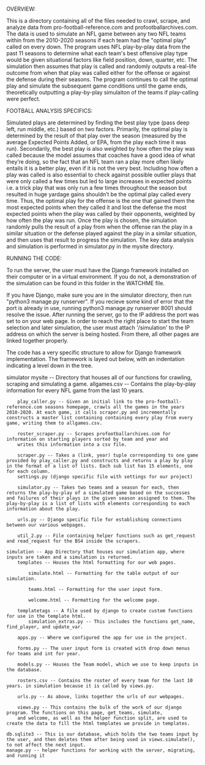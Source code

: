 OVERVIEW:

This is a directory containing all of the files needed to crawl, scrape, and analyze data from pro-football-reference.com and profootballarchives.com. The data is used to simulate an NFL game between any two NFL teams within from the 2010-2020 seasons if each team had the "optimal play" called on every down. The program uses NFL play-by-play data from the past 11 seasons to determine what each team's best offensive play type would be given situational factors like field position, down, quarter, etc. The simulation then assumes that play is called and randomly outputs a real-life outcome from when that play was called either for the offense or against the defense during their seasons. The program continues to call the optimal play and simulate the subsequent game conditions until the game ends, theoretically outputting a play-by-play simulaiton of the teams if play-calling were perfect.

FOOTBALL ANALYSIS SPECIFICS:

Simulated plays are determined by finding the best play type (pass deep left, run middle, etc.) based on two factors. Primarily, the optimal play is determined by the result of that play over the season (measured by the average Expected Points Added, or EPA, from the play each time it was run). Secondarily, the best play is also weighted by how often the play was called because the model assumes that coaches have a good idea of what they’re doing, so the fact that an NFL team ran a play more often likely entails it is a better play, even if it is not the very best. Including how often a play was called is also essential to check against possible outlier plays that were only called a few times but led to large increases in expected points i.e. a trick play that was only run a few times throughout the season but resulted in huge yardage gains shouldn’t be the optimal play called every time. Thus, the optimal play for the offense is the one that gained them the most expected points when they called it and lost the defense the most expected points when the play was called by their opponents, weighted by how often the play was run. Once the play is chosen, the simulation randomly pulls the result of a play from when the offense ran the play in a similar situation or the defense played against the play in a similar situation, and then uses that result to progress the simulation. The key data analysis and simulation is performed in simulator.py in the mysite directory.

RUNNING THE CODE:

To run the server, the user must have the Django framework installed on their computer or in a virtual environment. If you do not, a demonstration of the simulation can be found in this folder in the WATCHME file.

If you have Django, make sure you are in the simulator directory, then run "python3 manage.py runserver". If you recieve some kind of error that the port is already in use, running python3 manage.py runserver 8001 should resolve the issue. After running the server, go to the IP address the port was set to on your web page. In order to reach the right place to start the team selection and later simulation, the user must attach '/simulation' to the IP address on which the server is being hosted. From there, all other pages are linked together properly.

The code has a very specific structure to allow for Django framework implementation. The framework is layed out below, with an indentation indicating a level down in the tree.

simulator
    mysite -- Directory that houses all of our functions for crawling, scraping and simulating a game.
        allgames.csv -- Contains the play-by-play information for every NFL game from the last 10 years.

        play_caller.py -- Given an initial link to the pro-football-reference.com seasons homepage, crawls all the games in the years 2010-2020. At each game, it calls scraper.py and incrementally constructs a master list containing containing every play from every game, writing them to allgames.csv.

        roster_scraper.py -- Scrapes profootballarchives.com for information on starting players sorted by team and year and 
        writes this information into a csv file. 

        scraper.py -- Takes a (link, year) tuple corresponding to one game provided by play_caller.py and constructs and returns a play by play in the format of a list of lists. Each sub list has 15 elements, one for each column.
        settings.py (django specific file with settings for our project)

        simulator.py -- Takes two teams and a season for each, then returns the play-by-play of a simulated game based on the successes and failures of their plays in the given season assigned to them. The play-by-play is a list of lists with elements corresponding to each information about the play.

        urls.py -- Django specific file for establishing connections between our various webpages.

        util_2.py -- File containing helper functions such as get_request and read_request for the BS4 inside the scrapers.

    simulation -- App Directory that houses our simulation app, where inputs are taken and a simulation is returned.
        templates -- Houses the html formatting for our web pages.

            simulate.html -- Formatting for the table output of our simulation.

            teams.html -- Formatting for the user input form.

            welcome.html -- Formatting for the welcome page.

        templatetags -- A file used by django to create custom functions for use in the template html.
            simulation_extras.py -- This includes the functions get_name, find_player, and update_var.

        apps.py -- Where we configured the app for use in the project.

        forms.py -- The user input form is created with drop down menus for teams and int for year.

        models.py -- Houses the Team model, which we use to keep inputs in the database.

        rosters.csv -- Contains the roster of every team for the last 10 years. in simulation because it is called by views.py.

        urls.py -- As above, links together the urls of our webpages.

        views.py -- This contains the bulk of the work of our django program. The functions on this page, get_teams, simulate, 
        and welcome, as well as the helper function split, are used to create the data to fill the html templates we provide in templates.
        
    db.sqlite3 -- This is our database, which holds the two teams input by the user, and then deletes them after being used in views.simulate(), to not affect the next input.
    manage.py -- helper functions for working with the server, migrating, and running it
